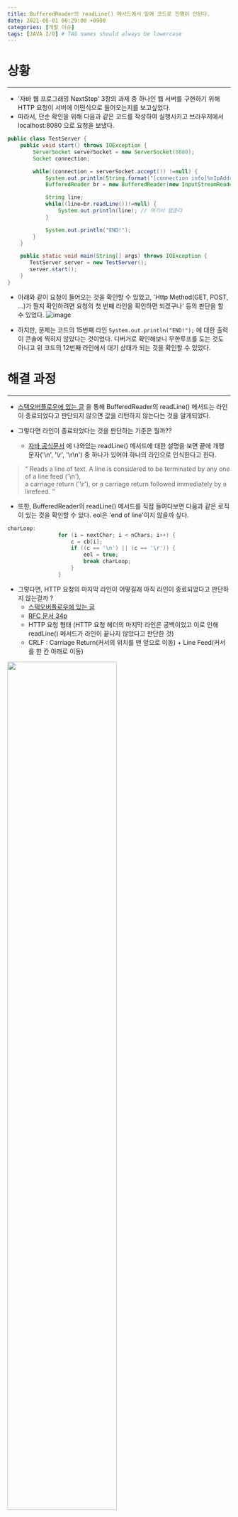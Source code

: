 ```yaml
---
title: BufferedReader의 readLine() 메서드에서 밑에 코드로 진행이 안된다.
date: 2021-06-01 00:29:00 +0900
categories: [개발 이슈]
tags: [JAVA I/O] # TAG names should always be lowercase
---
```


# 상황
---
- '자바 웹 프로그래밍 NextStep' 3장의 과제 중 하나인 웹 서버를 구현하기 위해 HTTP 요청이 서버에 어떤식으로 들어오는지를 보고싶었다.
- 따라서, 단순 확인을 위해 다음과 같은 코드를 작성하여 실행시키고 브라우저에서 localhost:8080 으로 요청을 보냈다.
```java
public class TestServer {
    public void start() throws IOException {
        ServerSocket serverSocket = new ServerSocket(8080);
        Socket connection;

        while((connection = serverSocket.accept()) !=null) {
            System.out.println(String.format("[connection info]%nIpAddr : %s, Port : %s%n", connection.getInetAddress(), connection.getPort()));
            BufferedReader br = new BufferedReader(new InputStreamReader(connection.getInputStream()));

            String line;
            while((line=br.readLine())!=null) {
                System.out.println(line); // 여기서 멈춘다
            }

            System.out.println("END!");
        }
    }

    public static void main(String[] args) throws IOException {
       TestServer server = new TestServer();
       server.start();
    }
}
```

- 아래와 같이 요청이 들어오는 것을 확인할 수 있었고, 'Http Method(GET, POST, ...)가 뭔지 확인하려면 요청의 첫 번째 라인을 확인하면 되겠구나' 등의 판단을 할 수 있었다.
![image](https://user-images.githubusercontent.com/64415489/123296071-49134900-d551-11eb-895a-2fc10875310f.png)

- 하지만, 문제는 코드의 15번째 라인 `System.out.println("END!");` 에 대한 출력이 콘솔에 찍히지 않았다는 것이었다.
디버거로 확인해보니 무한루프를 도는 것도 아니고 위 코드의 12번째 라인에서 대기 상태가 되는 것을 확인할 수 있었다.

# 해결 과정
---
- [스택오버플로우에 있는 글](https://stackoverflow.com/questions/7855822/bufferedreader-readline-method-hangs-and-block-program) 을 통해
BufferedReader의 readLine() 메서드는 라인이 종료되었다고 판단되지 않으면 값을 리턴하지 않는다는 것을 알게되었다.

- 그렇다면 라인이 종료되었다는 것을 판단하는 기준은 뭘까??
  - [자바 공식문서](https://docs.oracle.com/javase/8/docs/api/java/io/BufferedReader.html) 에 나와있는 readLine() 메서드에 대한 설명을 보면
끝에 개행 문자('\n', '\r', '\r\n') 중 하나가 있어야 하나의 라인으로 인식한다고 한다.
> <q> Reads a line of text. A line is considered to be terminated by any one of a line feed ('\n'), <br>
> a carriage return ('\r'), or a carriage return followed immediately by a linefeed. </q>

- 또한, BufferedReader의 readLine() 메서드를 직접 들여다보면 다음과 같은 로직이 있는 것을 확인할 수 있다. eol은 'end of line'이지 않을까 싶다.
```java
charLoop:
                for (i = nextChar; i < nChars; i++) {
                    c = cb[i];
                    if ((c == '\n') || (c == '\r')) {
                        eol = true;
                        break charLoop;
                    }
                }
```

- 그렇다면, HTTP 요청의 마지막 라인이 어떻길래 아직 라인이 종료되었다고 판단하지 않는걸까 ?
  - [스택오버플로우에 있는 글](https://stackoverflow.com/questions/50447483/end-of-http-header)
  - [RFC 문서 34p](https://datatracker.ietf.org/doc/html/rfc2616#page-35)
  - HTTP 요청 형태 (HTTP 요청 헤더의 마지막 라인은 공백이었고 이로 인해 readLine() 메서드가 라인이 끝나지 않았다고 판단한 것)<br>
  - CRLF : Carriage Return(커서의 위치를 맨 앞으로 이동) + Line Feed(커서를 한 칸 아래로 이동)
<img src="https://user-images.githubusercontent.com/64415489/123300555-a9a48500-d555-11eb-885b-e25fd40b499a.png" width = "70%"/>

- 결과적으로 line이 공백이면 `"공백"`이라는 문자열을 출력해봄으로써 실제 HTTP 요청이 위와 같이 들어온다는 것을 알 수 있었고,
공백인 경우 break를 통해 while문 내에서 계속 대기상태에 머물러있지 않게 할 수 있었다.
![image](https://user-images.githubusercontent.com/64415489/123302221-6fd47e00-d557-11eb-9a06-0e37d4e6b4f7.png)

# 배운 것
---
- HTTP 요청 형태
- BufferedReader의 readLine() 메서드가 라인을 인식하는 방법

# 더 공부해야할 부분
---
- JAVA I/O
- HTTP 응답 분할(HTTP Response Splitting, CRLF) 취약점

# 참고자료
---
- [https://stackoverflow.com/questions/7855822/bufferedreader-readline-method-hangs-and-block-program](https://stackoverflow.com/questions/7855822/bufferedreader-readline-method-hangs-and-block-program)
- [https://docs.oracle.com/javase/8/docs/api/java/io/BufferedReader.html](https://docs.oracle.com/javase/8/docs/api/java/io/BufferedReader.html)
- [https://stackoverflow.com/questions/50447483/end-of-http-header](https://stackoverflow.com/questions/50447483/end-of-http-header)
- [https://datatracker.ietf.org/doc/html/rfc2616](https://datatracker.ietf.org/doc/html/rfc2616)
